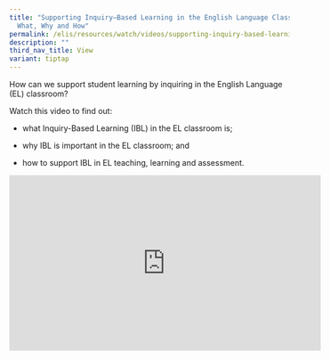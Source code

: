 ```yaml
---
title: "Supporting Inquiry—Based Learning in the English Language Classroom:
  What, Why and How"
permalink: /elis/resources/watch/videos/supporting-inquiry-based-learning-in-the-el-classroom-what-why-and-how/
description: ""
third_nav_title: View
variant: tiptap
---
```

<p>How can we support student learning by inquiring in the English Language
(EL) classroom?</p>
<p>Watch this video to find out:</p>
<ul data-tight="true" class="tight">
<li>
<p>what Inquiry-Based Learning (IBL) in the EL classroom is;</p>
</li>
<li>
<p>why IBL is important in the EL classroom; and</p>
</li>
<li>
<p>how to support IBL in EL teaching, learning and assessment.</p>
</li>
</ul>
<div class="iframe-wrapper">
<iframe height="315" width="560" allowfullscreen="true" frameborder="0" src="https://www.youtube.com/embed/mRqR6Ub0UwE"></iframe>
</div>
<p></p>